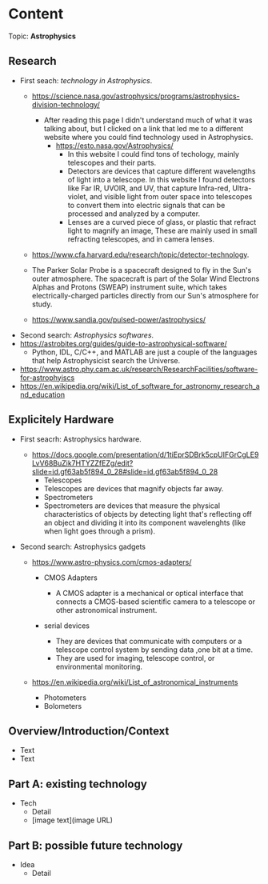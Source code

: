 # Content
Topic: **Astrophysics**

## Research
* First seach: *technology in Astrophysics*.
  * https://science.nasa.gov/astrophysics/programs/astrophysics-division-technology/
    * After reading this page I didn't understand much of what it was talking about, but I clicked on a link that led me to a different website where you could find technology used in Astrophysics.
      * https://esto.nasa.gov/Astrophysics/
        * In this website I could find tons of techology, mainly telescopes and their parts.
         * Detectors are devices that capture different wavelengths of light into a telescope. In this website I found detectors like Far IR, UVOIR, and UV, that capture Infra-red, Ultra-violet, and visible light from outer space into telescopes to convert them into electric signals that can be processed and analyzed by a computer.
         * Lenses are a curved piece of glass, or plastic that refract light to magnify an image, These are mainly used in small refracting telescopes, and in camera lenses.

  *  https://www.cfa.harvard.edu/research/topic/detector-technology.
    * The Parker Solar Probe is a spacecraft designed to fly in the Sun's outer atmosphere. The spacecraft is part of the Solar Wind Electrons Alphas and Protons (SWEAP) instrument suite, which takes electrically-charged particles directly from our Sun's atmosphere for study.
 
  *   https://www.sandia.gov/pulsed-power/astrophysics/
*   Second search: *Astrophysics softwares*.
  * https://astrobites.org/guides/guide-to-astrophysical-software/
    * Python, IDL, C/C++, and MATLAB are just a couple of the languages that help Astrophysicist search the Universe.
  * https://www.astro.phy.cam.ac.uk/research/ResearchFacilities/software-for-astrophyiscs
  * https://en.wikipedia.org/wiki/List_of_software_for_astronomy_research_and_education

## Explicitely Hardware

* First seacrh: Astrophysics hardware.
  * https://docs.google.com/presentation/d/1tiEprSDBrk5cpUIFGrCgLE9LvV68BuZik7HTYZZfEZg/edit?slide=id.gf63ab5f894_0_28#slide=id.gf63ab5f894_0_28
    * Telescopes
     *  Telescopes are devices that magnify objects far away.
    * Spectrometers
     * Spectrometers are devices that measure the physical characteristics of objects by detecting light that's reflecting off an object and dividing it into its component wavelenghts (like when light goes through a prism).
   
 * Second search: Astrophysics gadgets
   * https://www.astro-physics.com/cmos-adapters/
     * CMOS Adapters
       * A CMOS adapter is a mechanical or optical interface that connects a CMOS-based scientific camera to a telescope or other astronomical instrument.

      * serial devices
         * They are devices that communicate with computers or a telescope control system by sending data ,one bit at a time.
         * They are used for imaging, telescope control, or environmental monitoring.

    * https://en.wikipedia.org/wiki/List_of_astronomical_instruments
      * Photometers
      * Bolometers
     


    
## Overview/Introduction/Context
* Text
* Text

## Part A: existing technology
* Tech
  * Detail
  * [image text](image URL)

## Part B: possible future technology
* Idea
  * Detail
